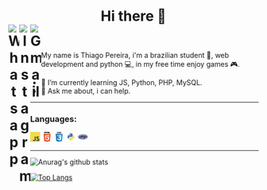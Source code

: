 <h1 align=center> Hi there 👋
<br>
<a target="_blank" href="https://api.whatsapp.com/send?phone=5542984255538">
  <img align="left" alt="Whatsapp" width="22px" src="https://cdn.jsdelivr.net/npm/simple-icons@v3/icons/whatsapp.svg" />
</a>
<a target="_blank" href="https://www.instagram.com/thiagoo_pereira_/">
  <img align="left" alt="Instagram" width="22px" src="https://cdn.jsdelivr.net/npm/simple-icons@v3/icons/instagram.svg" />
</a>
<a target="_blank" href="mailto:pereira.tp.thiago@gmail.com">
  <img align="left" alt="Gmail" width="22px" src="https://cdn.jsdelivr.net/npm/simple-icons@v3/icons/gmail.svg" />
</a><br>
</h1>

<!--
**ThiagoPereira232/ThiagoPereira232** is a ✨ _special_ ✨ repository because its `README.md` (this file) appears on your GitHub profile.

Here are some ideas to get you started:

- 🔭 I’m currently working on ...
- 🌱 I’m currently learning ...
- 💬 Ask me about ...
- 📫 How to reach me: ...
-->

<p>My name is Thiago Pereira, i'm a brazilian student 📖, web development and python 💻, in my free time enjoy games 🎮.</p>

- 🌱 I’m currently learning JS, Python, PHP, MySQL.
- 💬 Ask me about, i can help.

---

### Languages: 
<code><img height="20" src="https://raw.githubusercontent.com/github/explore/80688e429a7d4ef2fca1e82350fe8e3517d3494d/topics/javascript/javascript.png"></code>
<code><img height="20" src="https://raw.githubusercontent.com/github/explore/80688e429a7d4ef2fca1e82350fe8e3517d3494d/topics/html/html.png"></code>
<code><img height="20" src="https://raw.githubusercontent.com/github/explore/80688e429a7d4ef2fca1e82350fe8e3517d3494d/topics/css/css.png"></code>
<code><img height="20" src="https://raw.githubusercontent.com/github/explore/80688e429a7d4ef2fca1e82350fe8e3517d3494d/topics/python/python.png"></code>
<code><img height="20" src="https://raw.githubusercontent.com/github/explore/80688e429a7d4ef2fca1e82350fe8e3517d3494d/topics/php/php.png"></code>

---

![Anurag's github stats](https://github-readme-stats.vercel.app/api?username=thiagopereira232&show_icons=true&theme=tokyonight)

[![Top Langs](https://github-readme-stats.vercel.app/api/top-langs/?username=thiagopereira232&layout=compact&theme=tokyonight)](https://github.com/thiagopereira232/github-readme-stats)
